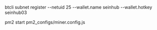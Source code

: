 btcli subnet register --netuid 25 --wallet.name seinhub --wallet.hotkey seinhub03

pm2 start pm2_configs/miner.config.js
